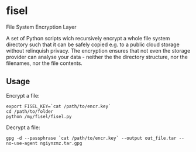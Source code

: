 # fisel
File System Encryption Layer

A set of Python scripts wich recursively encrypt a whole file system directory such that it can be safely copied e.g. to a public cloud storage without relinquish privacy. The encryption ensures that not even the storage provider can analyse your data - neither the the directory structure, nor the filenames, nor the file contents.

## Usage

Encrypt a file:

``export FISEL_KEY=`cat /path/to/encr.key` `` <br />
``cd /path/to/folder`` <br />
``python /my/fisel/fisel.py``

Decrypt a file:

``gpg -d --passphrase `cat /path/to/encr.key` --output out_file.tar --no-use-agent ngiynzmz.tar.gpg``

